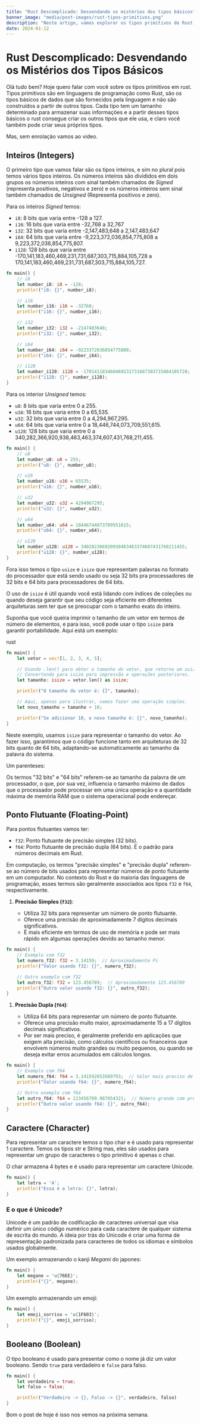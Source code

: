 ```yaml
---
title: "Rust Descomplicado: Desvendando os mistérios dos tipos básicos"
banner_image: "media/post-images/rust-tipos-primitivos.png"
description: "Neste artigo, vamos explorar os tipos primitivos de Rust, um dos blocos fundamentais para trabalhar nesta linguagem."
date: 2024-01-12
---
```


# Rust Descomplicado: Desvendando os Mistérios dos Tipos Básicos

Olá tudo bem? Hoje quero falar com você sobre os tipos primitivos em rust. Tipos primitivos são em linguagens de programação como Rust, são os tipos básicos de dados que são fornecidos pela linguagem e não são construídos a partir de outros tipos.
Cada tipo tem um tamanho determinado para armazenar suas informações e a partir desses tipos básicos o rust consegue criar os outros tipos que ele usa, e claro você também pode criar seus próprios tipos.

Mas, sem enrolação vamos ao video.

## Inteiros (Integers)

O primeiro tipo que vamos falar são os tipos inteiros, e sim no plural pois temos vários tipos inteiros.
Os números inteiros são divididos em dois grupos os números inteiros com sinal também chamados de _Signed_ (representa positivos, negativos e zero) e os números inteiros sem sinal também chamados de _Unsigned_ (Representa positivos e zero).

Para os inteiros _Signed_ temos:
    
- `i8`: 8 bits que varia entre -128 a 127.
- `i16`: 16 bits que varia entre -32,768 a 32,767
- `i32`: 32 bits que varia entre -2,147,483,648 a 2,147,483,647
- `i64`: 64 bits que varia entre -9,223,372,036,854,775,808 a 9,223,372,036,854,775,807.
- `i128`: 128 bits que varia entre -170,141,183,460,469,231,731,687,303,715,884,105,728 a 170,141,183,460,469,231,731,687,303,715,884,105,727.

```rust
fn main() {
    // i8
    let number_i8: i8 = -128;
    println!("i8: {}", number_i8);

    // i16
    let number_i16: i16 = -32768;
    println!("i16: {}", number_i16);

    // i32
    let number_i32: i32 = -2147483648;
    println!("i32: {}", number_i32);

    // i64
    let number_i64: i64 = -9223372036854775808;
    println!("i64: {}", number_i64);

    // i128
    let number_i128: i128 = -170141183460469231731687303715884105728;
    println!("i128: {}", number_i128);
}
```

Para os interior _Unsigned_ temos:

- `u8`: 8 bits que varia entre 0 a 255.
- `u16`: 16 bits que varia entre 0 a 65,535.
- `u32`: 32 bits que varia entre 0 a 4,294,967,295.
- `u64`: 64 bits que varia entre 0 a 18,446,744,073,709,551,615.
- `u128`: 128 bits que varia entre 0 a 340,282,366,920,938,463,463,374,607,431,768,211,455.

```rust
fn main() {
    // u8
    let number_u8: u8 = 255;
    println!("u8: {}", number_u8);

    // u16
    let number_u16: u16 = 65535;
    println!("u16: {}", number_u16);

    // u32
    let number_u32: u32 = 4294967295;
    println!("u32: {}", number_u32);

    // u64
    let number_u64: u64 = 18446744073709551615;
    println!("u64: {}", number_u64);

    // u128
    let number_u128: u128 = 340282366920938463463374607431768211455;
    println!("u128: {}", number_u128);
}
```

Fora isso temos o tipo `usize` e `isize` que representam palavras no formato do processador que está sendo usado ou seja 32 bits pra processadores de 32 bits e 64 bits para processadores de 64 bits.

O uso de `isize` é útil quando você está lidando com índices de coleções ou quando deseja garantir que seu código seja eficiente em diferentes arquiteturas sem ter que se preocupar com o tamanho exato do inteiro.

Suponha que você queira imprimir o tamanho de um vetor em termos de número de elementos, e para isso, você pode usar o tipo `isize` para garantir portabilidade. Aqui está um exemplo:

rust

```rust
fn main() {
    let vetor = vec![1, 2, 3, 4, 5];

    // Usando .len() para obter o tamanho do vetor, que retorna um usize.
    // Convertendo para isize para impressão e operações posteriores.
    let tamanho: isize = vetor.len() as isize;

    println!("O tamanho do vetor é: {}", tamanho);

    // Aqui, apenas para ilustrar, vamos fazer uma operação simples.
    let novo_tamanho = tamanho + 10;

    println!("Se adicionar 10, o novo tamanho é: {}", novo_tamanho);
}

```

Neste exemplo, usamos `isize` para representar o tamanho do vetor. Ao fazer isso, garantimos que o código funcione tanto em arquiteturas de 32 bits quanto de 64 bits, adaptando-se automaticamente ao tamanho da palavra do sistema.

Um parenteses:

Os termos "32 bits" e "64 bits" referem-se ao tamanho da palavra de um processador, o que, por sua vez, influencia o tamanho máximo de dados que o processador pode processar em uma única operação e a quantidade máxima de memória RAM que o sistema operacional pode endereçar.
## Ponto Flutuante (Floating-Point)

Para pontos flutuantes vamos ter:
    
- `f32`: Ponto flutuante de precisão simples (32 bits).
- `f64`: Ponto flutuante de precisão dupla (64 bits). É o padrão para números decimais em Rust.

Em computação, os termos "precisão simples" e "precisão dupla" referem-se ao número de bits usados para representar números de ponto flutuante em um computador. No contexto do Rust e da maioria das linguagens de programação, esses termos são geralmente associados aos tipos `f32` e `f64`, respectivamente.

1. **Precisão Simples (`f32`)**:
    
    - Utiliza 32 bits para representar um número de ponto flutuante.
    - Oferece uma precisão de aproximadamente 7 dígitos decimais significativos.
    - É mais eficiente em termos de uso de memória e pode ser mais rápido em algumas operações devido ao tamanho menor.

```rust
fn main() {
    // Exemplo com f32
    let numero_f32: f32 = 3.14159;  // Aproximadamente Pi
    println!("Valor usando f32: {}", numero_f32);

    // Outro exemplo com f32
    let outro_f32: f32 = 123.456789;  // Aproximadamente 123.456789
    println!("Outro valor usando f32: {}", outro_f32);
}
```

1. **Precisão Dupla (`f64`)**:
    
    - Utiliza 64 bits para representar um número de ponto flutuante.
    - Oferece uma precisão muito maior, aproximadamente 15 a 17 dígitos decimais significativos.
    - Por ser mais preciso, é geralmente preferido em aplicações que exigem alta precisão, como cálculos científicos ou financeiros que envolvem números muito grandes ou muito pequenos, ou quando se deseja evitar erros acumulados em cálculos longos.


```rust
fn main() {
    // Exemplo com f64
    let numero_f64: f64 = 3.141592653589793;  // Valor mais preciso de Pi
    println!("Valor usando f64: {}", numero_f64);

    // Outro exemplo com f64
    let outro_f64: f64 = 123456789.987654321;  // Número grande com precisão dupla
    println!("Outro valor usando f64: {}", outro_f64);
}
```
## Caractere (Character)

Para representar um caractere temos o tipo char e é usado para representar 1 caractere. Temos os tipos str e String mas, eles são usados para representar um grupo de caracteres o tipo primitivo é apenas o char.

O char armazena 4 bytes e é usado para representar um caractere Unicode.

```rust
fn main() {
    let letra = 'A';
    println!("Essa é a letra: {}", letra);
}
```

### E o que é Unicode?

Unicode é um padrão de codificação de caracteres universal que visa definir um único código numérico para cada caractere de qualquer sistema de escrita do mundo. A ideia por trás do Unicode é criar uma forma de representação padronizada para caracteres de todos os idiomas e símbolos usados globalmente.

Um exemplo armazenando o kanji _Megami_ do japones:

```rust
fn main() {
    let megane = 'u{76EE}'; 
    println!("{}", megane);
}
```

Um exemplo armazenando um emoji:

```rust
fn main() {
    let emoji_sorriso = 'u{1F603}'; 
    println!("{}", emoji_sorriso);
}

```


## Booleano (Boolean)

O tipo booleano é usado para presentar como o nome já diz um valor booleano. Sendo `true` para verdadeiro e `false`  para falso.


```rust
fn main() {
    let verdadeiro = true;
    let falso = false;

    println!("Verdadeiro -> {}, Falso -> {}", verdadeiro, falso)
}

```

Bom o post de hoje é isso nos vemos na próxima semana.
